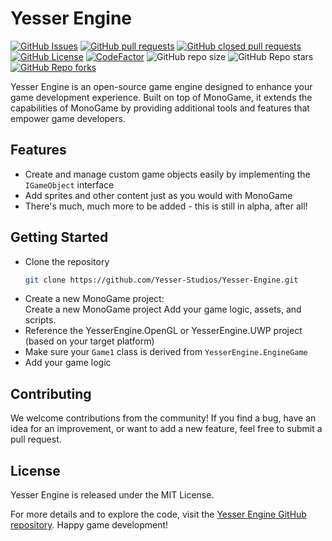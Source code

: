 # Yesser Engine

[![GitHub Issues](https://img.shields.io/github/issues/Yesser-Studios/Yesser-Engine
)](https://github.com/Yesser-Studios/Yesser-Engine/issues)
[![GitHub pull requests](https://img.shields.io/github/issues-pr/Yesser-Studios/Yesser-Engine)](https://github.com/Yesser-Studios/Yesser-Engine/pulls)
[![GitHub closed pull requests](https://img.shields.io/github/issues-pr-closed/Yesser-Studios/Yesser-Engine?color=%23e132e1)](https://github.com/Yesser-Studios/Yesser-Engine/pulls?q=is%3Apr+is%3Aclosed)
[![GitHub License](https://img.shields.io/github/license/Yesser-Studios/Yesser-Engine)](https://github.com/Yesser-Studios/Yesser-Engine/blob/main/LICENSE.txt)
[![CodeFactor](https://www.codefactor.io/repository/github/yesser-studios/yesser-engine/badge)](https://www.codefactor.io/repository/github/yesser-studios/yesser-engine)
![GitHub repo size](https://img.shields.io/github/repo-size/Yesser-Studios/Yesser-Engine)
![GitHub Repo stars](https://img.shields.io/github/stars/Yesser-Studios/Yesser-Engine?style=flat&color=%23baad00)
[![GitHub Repo forks](https://img.shields.io/github/forks/Yesser-Studios/Yesser-Engine?style=flat)](https://github.com/Yesser-Studios/Yesser-Engine/fork)

Yesser Engine is an open-source game engine designed to enhance your game development experience. Built on top of MonoGame, it extends the capabilities of MonoGame by providing additional tools and features that empower game developers.

## Features
- Create and manage custom game objects easily by implementing the `IGameObject` interface
- Add sprites and other content just as you would with MonoGame
- There's much, much more to be added - this is still in alpha, after all!

## Getting Started
- Clone the repository  
  ```bash
  git clone https://github.com/Yesser-Studios/Yesser-Engine.git
  ```
- Create a new MonoGame project:  
  Create a new MonoGame project Add your game logic, assets, and scripts.
- Reference the YesserEngine.OpenGL or YesserEngine.UWP project (based on your target platform)
- Make sure your `Game1` class is derived from `YesserEngine.EngineGame`
- Add your game logic

## Contributing
We welcome contributions from the community! If you find a bug, have an idea for an improvement, or want to add a new feature, feel free to submit a pull request.

## License
Yesser Engine is released under the MIT License.

For more details and to explore the code, visit the [Yesser Engine GitHub repository](https://github.com/Yesser-Studios/Yesser-Engine).
Happy game development!

